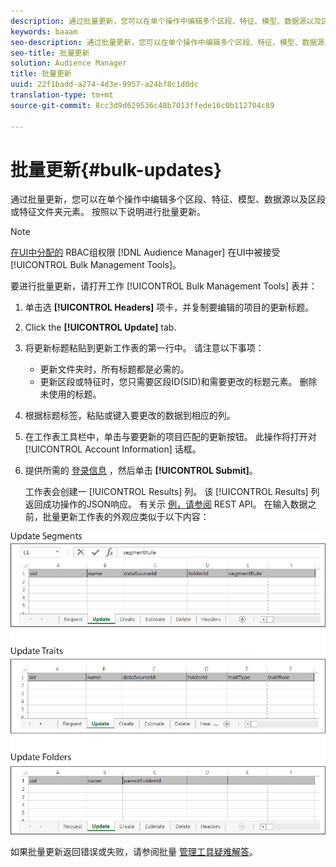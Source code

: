 ```yaml
---
description: 通过批量更新，您可以在单个操作中编辑多个区段、特征、模型、数据源以及区段或特征文件夹元素。 按照以下说明进行批量更新。
keywords: baaam
seo-description: 通过批量更新，您可以在单个操作中编辑多个区段、特征、模型、数据源以及区段或特征文件夹元素。 按照以下说明进行批量更新。
seo-title: 批量更新
solution: Audience Manager
title: 批量更新
uuid: 22f1badd-a274-4d3e-9957-a24bf8c1d0dc
translation-type: tm+mt
source-git-commit: 8cc3d9d629536c48b7013ffede16c0b112704c89

---
```



# 批量更新{#bulk-updates}

通过批量更新，您可以在单个操作中编辑多个区段、特征、模型、数据源以及区段或特征文件夹元素。 按照以下说明进行批量更新。

<!-- 

t_bulk_updates.xml

 -->

>[!NOTE]
>
>[在UI中分配的](../../features/administration/administration-overview.md) RBAC组权限 [!DNL Audience Manager] 在UI中被接受 [!UICONTROL Bulk Management Tools]。

要进行批量更新，请打开工作 [!UICONTROL Bulk Management Tools] 表并：

1. 单击选 **[!UICONTROL Headers]** 项卡，并复制要编辑的项目的更新标题。
2. Click the **[!UICONTROL Update]** tab.
3. 将更新标题粘贴到更新工作表的第一行中。 请注意以下事项：

   * 更新文件夹时，所有标题都是必需的。
   * 更新区段或特征时，您只需要区段ID(SID)和需要更改的标题元素。 删除未使用的标题。

4. 根据标题标签，粘贴或键入要更改的数据到相应的列。
5. 在工作表工具栏中，单击与要更新的项目匹配的更新按钮。
此操作将打开对 [!UICONTROL Account Information] 话框。

6. 提供所需的 [登录信息](../../reference/bulk-management-tools/bulk-management-intro.md#auth-reqs) ，然后单击 **[!UICONTROL Submit]**。

   工作表会创建一 [!UICONTROL Results] 列。 该 [!UICONTROL Results] 列返回成功操作的JSON响应。 有关示 [例，请参阅](../../api/rest-api-main/rest-api-main.md) REST API。 在输入数据之前，批量更新工作表的外观应类似于以下内容：

![](assets/update.png)

如果批量更新返回错误或失败，请参阅批量 [管理工具疑难解答](../../reference/bulk-management-tools/bulk-troubleshooting.md)。

